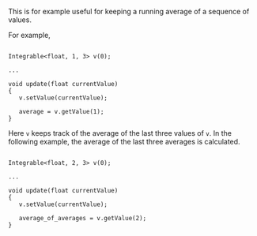 This is for example useful for keeping a running average of a sequence of values.

For example,

```

Integrable<float, 1, 3> v(0);

...

void update(float currentValue)
{
   v.setValue(currentValue);

   average = v.getValue(1);
}

```

Here `v` keeps track of the average of the last three values of `v`. In the following example, the average of the
last three averages is calculated.



```

Integrable<float, 2, 3> v(0);

...

void update(float currentValue)
{
   v.setValue(currentValue);

   average_of_averages = v.getValue(2);
}

```